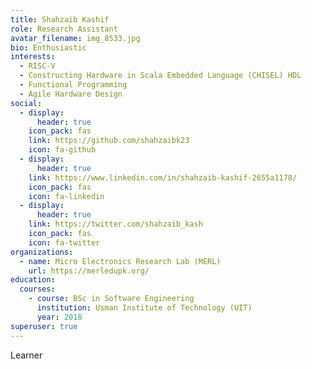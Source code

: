 ```yaml
---
title: Shahzaib Kashif
role: Research Assistant
avatar_filename: img_8533.jpg
bio: Enthusiastic
interests:
  - RISC-V
  - Constructing Hardware in Scala Embedded Language (CHISEL) HDL
  - Functional Programming
  - Agile Hardware Design
social:
  - display:
      header: true
    icon_pack: fas
    link: https://github.com/shahzaibk23
    icon: fa-github
  - display:
      header: true
    link: https://www.linkedin.com/in/shahzaib-kashif-2655a1178/
    icon_pack: fas
    icon: fa-linkedin
  - display:
      header: true
    link: https://twitter.com/shahzaib_kash
    icon_pack: fas
    icon: fa-twitter
organizations:
  - name: Micro Electronics Research Lab (MERL)
    url: https://merledupk.org/
education:
  courses:
    - course: BSc in Software Engineering
      institution: Usman Institute of Technology (UIT)
      year: 2018
superuser: true
---
```

L﻿earner